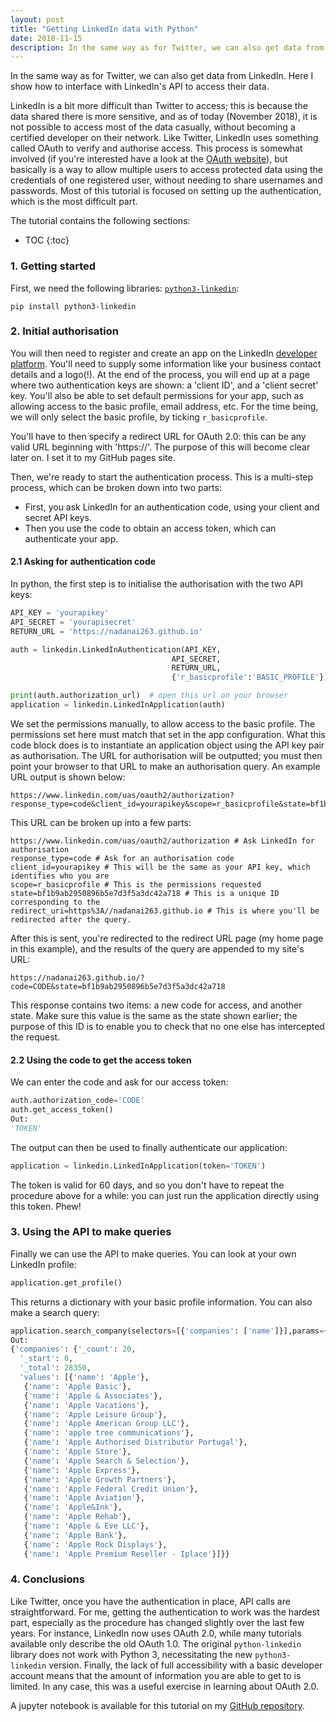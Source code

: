 ```yaml
---
layout: post
title: "Getting LinkedIn data with Python"
date: 2018-11-15
description: In the same way as for Twitter, we can also get data from LinkedIn. Here I show how to interface with LinkedIn's API to access their data. 
---
```


In the same way as for Twitter, we can also get data from LinkedIn. Here I show how to interface with LinkedIn's API to access their data. 

LinkedIn is a bit more difficult than Twitter to access; this is because the data shared there is more sensitive, and as of today (November 2018), it is not possible to access most of the data casually, without becoming a certified developer on their network. Like Twitter, LinkedIn uses something called OAuth to verify and authorise access. This process is somewhat involved (if you're interested have a look at the [OAuth website](https://oauth.net)), but basically is a way to allow multiple users to access protected data using the credentials of one registered user, without needing to share usernames and passwords. Most of this tutorial is focused on setting up the authentication, which is the most difficult part.

The tutorial contains the following sections:

* TOC
{:toc}
<!-- toc -->

### 1. Getting started
First, we need the following libraries: [`python3-linkedin`](https://github.com/ozgur/python-linkedin):
```
pip install python3-linkedin
```

### 2. Initial authorisation
You will then need to register and create an app on the LinkedIn [developer platform](https://oauth.net). You'll need to supply some information like your business contact details and a logo(!). At the end of the process, you will end up at a page where two authentication keys are shown: a 'client ID', and a 'client secret' key. You'll also be able to set default permissions for your app, such as allowing access to the basic profile, email address, etc. For the time being, we will only select the basic profile, by ticking `r_basicprofile`. 

You'll have to then specify a redirect URL for OAuth 2.0: this can be any valid URL beginning with 'https://'. The purpose of this will become clear later on. I set it to my GitHub pages site. 

Then, we're ready to start the authentication process. This is a multi-step process, which can be broken down into two parts:

* First, you ask LinkedIn for an authentication code, using your client and secret API keys. 
* Then you use the code to obtain an access token, which can authenticate your app.

#### 2.1 Asking for authentication code
In python, the first step is to initialise the authorisation with the two API keys:  

```python
API_KEY = 'yourapikey'
API_SECRET = 'yourapisecret'
RETURN_URL = 'https://nadanai263.github.io'

auth = linkedin.LinkedInAuthentication(API_KEY,
                                    API_SECRET,
                                    RETURN_URL,
                                    {'r_basicprofile':'BASIC_PROFILE'}) # permissions can be changed

print(auth.authorization_url)  # open this url on your browser
application = linkedin.LinkedInApplication(auth)
```
We set the permissions manually, to allow access to the basic profile. The permissions set here must match that set in the app configuration. What this code block does is to instantiate an application object using the API key pair as authorisation. The URL for authorisation will be outputted; you must then point your browser to that URL to make an authorisation query. An example URL output is shown below:

```
https://www.linkedin.com/uas/oauth2/authorization?response_type=code&client_id=yourapikey&scope=r_basicprofile&state=bf1b9ab2950896b5e7d3f5a3dc42a718&redirect_uri=https%3A//nadanai263.github.io
```
This URL can be broken up into a few parts:
```
https://www.linkedin.com/uas/oauth2/authorization # Ask LinkedIn for authorisation
response_type=code # Ask for an authorisation code
client_id=yourapikey # This will be the same as your API key, which identifies who you are
scope=r_basicprofile # This is the permissions requested
state=bf1b9ab2950896b5e7d3f5a3dc42a718 # This is a unique ID corresponding to the 
redirect_uri=https%3A//nadanai263.github.io # This is where you'll be redirected after the query.
```
After this is sent, you're redirected to the redirect URL page (my home page in this example), and the results of the query are appended to my site's URL:

```
https://nadanai263.github.io/?code=CODE&state=bf1b9ab2950896b5e7d3f5a3dc42a718
```
This response contains two items: a new code for access, and another state. Make sure this value is the same as the state shown earlier; the purpose of this ID is to enable you to check that no one else has intercepted the request. 

#### 2.2 Using the code to get the access token
We can enter the code and ask for our access token:
```python
auth.authorization_code='CODE'
auth.get_access_token()
Out:
'TOKEN'
```
The output can then be used to finally authenticate our application:
```python
application = linkedin.LinkedInApplication(token='TOKEN')
```
The token is valid for 60 days, and so you don't have to repeat the procedure above for a while: you can just run the application directly using this token. Phew!

### 3. Using the API to make queries
Finally we can use the API to make queries. You can look at your own LinkedIn profile:
```python
application.get_profile()
```
This returns a dictionary with your basic profile information. You can also make a search query:
```python
application.search_company(selectors=[{'companies': ['name']}],params={'keywords': 'apple', 'count':20})
Out:
{'companies': {'_count': 20,
  '_start': 0,
  '_total': 28350,
  'values': [{'name': 'Apple'},
   {'name': 'Apple Basic'},
   {'name': 'Apple & Associates'},
   {'name': 'Apple Vacations'},
   {'name': 'Apple Leisure Group'},
   {'name': 'Apple American Group LLC'},
   {'name': 'apple tree communications'},
   {'name': 'Apple Authorised Distributor Portugal'},
   {'name': 'Apple Store'},
   {'name': 'Apple Search & Selection'},
   {'name': 'Apple Express'},
   {'name': 'Apple Growth Partners'},
   {'name': 'Apple Federal Credit Union'},
   {'name': 'Apple Aviation'},
   {'name': 'Apple&Ink'},
   {'name': 'Apple Rehab'},
   {'name': 'Apple & Eve LLC'},
   {'name': 'Apple Bank'},
   {'name': 'Apple Rock Displays'},
   {'name': 'Apple Premium Reseller - Iplace'}]}}
```

### 4. Conclusions

Like Twitter, once you have the authentication in place, API calls are straightforward. For me, getting the authentication to work was the hardest part, especially as the procedure has changed slightly over the last few years. For instance, LinkedIn now uses OAuth 2.0, while many tutorials available only describe the old OAuth 1.0. The original `python-linkedin` library does not work with Python 3, necessitating the new `python3-linkedin` version. Finally, the lack of full accessibility with a basic developer account means that the amount of information you are able to get to is limited. In any case, this was a useful exercise in learning about OAuth 2.0. 

A jupyter notebook is available for this tutorial on my [GitHub repository](https://github.com/nadanai263/datasciportfolio).
